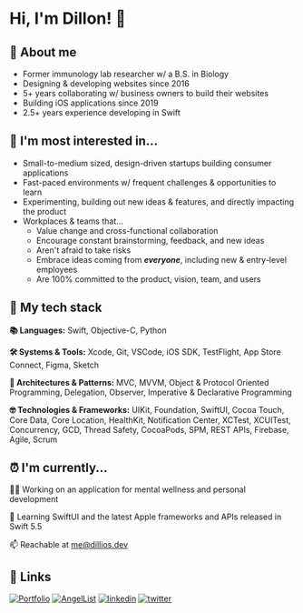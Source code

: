 # Hi, I'm Dillon! 🤙

## 🚀 About me
- Former immunology lab researcher w/ a B.S. in Biology
- Designing & developing websites since 2016
- 5+ years collaborating w/ business owners to build their websites
- Building iOS applications since 2019
- 2.5+ years experience developing in Swift


## 🤩 I'm most interested in...
- Small-to-medium sized, design-driven startups building consumer applications
- Fast-paced environments w/ frequent challenges & opportunities to learn
- Experimenting, building out new ideas & features, and directly impacting the product
- Workplaces & teams that...
    - Value change and cross-functional collaboration
    - Encourage constant brainstorming, feedback, and new ideas
    - Aren't afraid to take risks
    - Embrace ideas coming from ***everyone***, including new & entry-level employees
    - Are 100% committed to the product, vision, team, and users


## 📱 My tech stack
**📚 Languages:**  Swift, Objective-C, Python

**🛠 Systems & Tools:** Xcode, Git, VSCode, iOS SDK, TestFlight, App Store Connect, Figma, Sketch

**🎨 Architectures & Patterns:** MVC, MVVM, Object & Protocol Oriented Programming, Delegation, Observer, Imperative & Declarative Programming

**🤓 Technologies & Frameworks:** UIKit, Foundation, SwiftUI, Cocoa Touch, Core Data, Core Location, HealthKit, Notification Center, 
XCTest, XCUITest, Concurrency, GCD, Thread Safety, CocoaPods, SPM, REST APIs, Firebase, Agile, Scrum


## ⏰ I'm currently...
👨‍💻 Working on an application for mental wellness and personal development

🧠 Learning SwiftUI and the latest Apple frameworks and APIs released in Swift 5.5

📫 Reachable at me@dillios.dev


## 🔗 Links
[![Portfolio](https://img.shields.io/badge/Portfolio-6bc7ad.svg?style=for-the-badge&logo=buy-me-a-coffee&logoColor=white)](https://dillios.dev/)
[![AngelList](https://img.shields.io/badge/AngelList-%23D4D4D4.svg?style=for-the-badge&logo=AngelList&logoColor=black)](https://angel.co/u/dillios)
[![linkedin](https://img.shields.io/badge/linkedin-0A66C2?style=for-the-badge&logo=linkedin&logoColor=white)](https://www.linkedin.com/in/ios-dillon)
[![twitter](https://img.shields.io/badge/twitter-1DA1F2?style=for-the-badge&logo=twitter&logoColor=white)](https://twitter.com/dill_ios)
